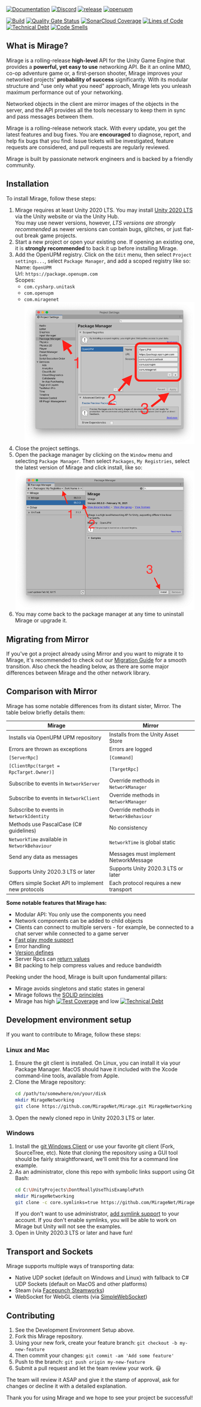 [![Documentation](https://img.shields.io/badge/documentation-brightgreen.svg)](https://miragenet.github.io/Mirage/)
[![Discord](https://img.shields.io/discord/809535064551456888.svg)](https://discordapp.com/invite/DTBPBYvexy)
[![release](https://img.shields.io/github/release/MirageNet/Mirage.svg)](https://github.com/MirageNet/Mirage/releases/latest)
[![openupm](https://img.shields.io/npm/v/com.miragenet.mirage?label=openupm&registry_uri=https://package.openupm.com)](https://openupm.com/packages/com.miragenet.mirage/)

[![Build](https://github.com/MirageNet/Mirage/workflows/CI/badge.svg)](https://github.com/MirageNet/Mirage/actions?query=workflow%3ACI)
[![Quality Gate Status](https://sonarcloud.io/api/project_badges/measure?project=MirageNet_Mirage&metric=alert_status)](https://sonarcloud.io/dashboard?id=MirageNet_Mirage)
[![SonarCloud Coverage](https://sonarcloud.io/api/project_badges/measure?project=MirageNet_Mirage&metric=coverage)](https://sonarcloud.io/component_measures?id=MirageNet_Mirage&metric=coverage)
[![Lines of Code](https://sonarcloud.io/api/project_badges/measure?project=MirageNet_Mirage&metric=ncloc)](https://sonarcloud.io/dashboard?id=MirageNet_Mirage)
[![Technical Debt](https://sonarcloud.io/api/project_badges/measure?project=MirageNet_Mirage&metric=sqale_index)](https://sonarcloud.io/dashboard?id=MirageNet_Mirage)
[![Code Smells](https://sonarcloud.io/api/project_badges/measure?project=MirageNet_Mirage&metric=code_smells)](https://sonarcloud.io/dashboard?id=MirageNet_Mirage)

## What is Mirage?

Mirage is a rolling-release **high-level** API for the Unity Game Engine that provides a **powerful, yet easy to use** networking API. Be it an online MMO, co-op adventure game or, a first-person shooter, Mirage improves your networked projects' **probability of success** significantly. With its modular structure and "use only what you need" approach, Mirage lets you unleash maximum performance out of your networking. 

Networked objects in the client are mirror images of the objects in the server, and the API provides all the tools necessary to keep them in sync and pass messages between them.

Mirage is a rolling-release network stack. With every update, you get the latest features and bug fixes. You are **encouraged** to diagnose, report, and help fix bugs that you find: Issue tickets will be investigated, feature requests are considered, and pull requests are regularly reviewed.

Mirage is built by passionate network engineers and is backed by a friendly community.

## Installation

To install Mirage, follow these steps:

1) Mirage requires at least Unity 2020 LTS. You may install [Unity 2020 LTS](https://unity.com/) via the Unity website or via the Unity Hub. <br/>
    You may use newer versions, however, _LTS versions are strongly recommended_ as newer versions can contain bugs, glitches, or just flat-out break game projects.
2) Start a new project or open your existing one. If opening an existing one, it is **strongly recommended** to back it up before installing Mirage.
4) Add the OpenUPM registry.  Click on the `Edit` menu, then select `Project settings...`, select `Package Manager`, and add a scoped registry like so: <br/>
    Name: `OpenUPM` <br/>
    Url: `https://package.openupm.com` <br/>
    Scopes:
    - `com.cysharp.unitask`
    - `com.openupm`
    - `com.miragenet`
   ![Scoped Registry](/doc/static/img/scoped-registry.png)
4) Close the project settings.
5) Open the package manager by clicking on the `Window` menu and selecting `Package Manager`. Then select `Packages`, `My Registries`, select the latest version of Mirage and click install, like so:
   ![Install Mirage](doc/static/img/install-mirage.png)
6) You may come back to the package manager at any time to uninstall Mirage or upgrade it.

## Migrating from Mirror

If you've got a project already using Mirror and you want to migrate it to Mirage, it's recommended to check out our [Migration Guide](https://miragenet.github.io/Mirage/docs/guides/mirror-migration) for a smooth transition. Also check the heading below, as there are some major differences between Mirage and the other network library.

## Comparison with Mirror

Mirage has some notable differences from its distant sister, Mirror. The table below briefly details them:

| Mirage                                              | Mirror                                 |
| --------------------------------------------------- | -------------------------------------- |
| Installs via OpenUPM UPM repository                 | Installs from the Unity Asset Store    |
| Errors are thrown as exceptions                     | Errors are logged                      |
| `[ServerRpc]`                                       | `[Command]`                            |
| `[ClientRpc(target = RpcTarget.Owner)]`             | `[TargetRpc]`                          |
| Subscribe to events in `NetworkServer`              | Override methods in `NetworkManager`   |
| Subscribe to events in `NetworkClient`              | Override methods in `NetworkManager`   |
| Subscribe to events in `NetworkIdentity`            | Override methods in `NetworkBehaviour` |
| Methods use PascalCase (C# guidelines)              | No consistency                         |
| `NetworkTime` available in `NetworkBehaviour`       | `NetworkTime` is global static         |
| Send any data as messages                           | Messages must implement NetworkMessage |
| Supports Unity 2020.3 LTS or later                  | Supports Unity 2020.3 LTS or later     |
| Offers simple Socket API to implement new protocols | Each protocol requires a new transport |

**Some notable features that Mirage has:**

* Modular API: You only use the components you need
* Network components can be added to child objects
* Clients can connect to multiple servers - for example, be connected to a chat server while connected to a game server
* [Fast play mode support](https://blogs.unity3d.com/2019/11/05/enter-play-mode-faster-in-unity-2019-3/)
* Error handling
* [Version defines](https://docs.unity3d.com/Manual/ScriptCompilationAssemblyDefinitionFiles.html#define-symbols)
* Server Rpcs can [return values](https://miragenet.github.io/Mirage/docs/guides/remote-actions/server-rpc)
* Bit packing to help compress values and reduce bandwidth

Peeking under the hood, Mirage is built upon fundamental pillars: 

* Mirage avoids singletons and static states in general
* Mirage follows the [SOLID principles](https://en.wikipedia.org/wiki/SOLID)
* Mirage has high [![Test Coverage](https://sonarcloud.io/api/project_badges/measure?project=MirageNet_Mirage&metric=coverage)](https://sonarcloud.io/dashboard?id=MirageNet_Mirage) and low [![Technical Debt](https://sonarcloud.io/api/project_badges/measure?project=MirageNet_Mirage&metric=sqale_index)](https://sonarcloud.io/dashboard?id=MirageNet_Mirage)

## Development environment setup

If you want to contribute to Mirage, follow these steps:

### Linux and Mac

1) Ensure the git client is installed. On Linux, you can install it via your Package Manager. MacOS should have it included with the Xcode command-line tools, available from Apple.
2) Clone the Mirage repository:
    ```sh
    cd /path/to/somewhere/on/your/disk
    mkdir MirageNetworking
    git clone https://github.com/MirageNet/Mirage.git MirageNetworking
    ```
3) Open the newly cloned repo in Unity 2020.3 LTS or later.

### Windows

1) Install the [git Windows Client](https://git-scm.com/download/win) or use your favorite git client (Fork, SourceTree, etc). 
    Note that cloning the repository using a GUI tool should be fairly straightforward, we'll omit this for a command line example.
3) As an administrator, clone this repo with symbolic links support using Git Bash:
    ```sh 
    cd C:\UnityProjects\DontReallyUseThisExamplePath
    mkdir MirageNetworking
    git clone -c core.symlinks=true https://github.com/MirageNet/Mirage.git
    ```
    If you don't want to use administrator, [add symlink support](https://www.joshkel.com/2018/01/18/symlinks-in-windows/) to your account.
    If you don't enable symlinks, you will be able to work on Mirage but Unity will not see the examples.
3) Open in Unity 2020.3 LTS or later and have fun!

## Transport and Sockets

Mirage supports multiple ways of transporting data:
- Native UDP socket (default on Windows and Linux) with fallback to C# UDP Sockets (default on MacOS and other platforms)
- Steam (via [Facepunch Steamworks](https://github.com/MirageNet/SteamyFaceNG))
- WebSocket for WebGL clients (via [SimpleWebSocket](https://github.com/James-Frowen/SimpleWebSocket))

## Contributing

1. See the Development Environment Setup above.
2. Fork this Mirage repository.
3. Using your new fork, create your feature branch: `git checkout -b my-new-feature`
5. Then commit your changes: `git commit -am 'Add some feature'`
6. Push to the branch: `git push origin my-new-feature`
7. Submit a pull request and let the team review your work. :smiley:

The team will review it ASAP and give it the stamp of approval, ask for changes or decline it with a detailed explanation. 

Thank you for using Mirage and we hope to see your project be successful!
